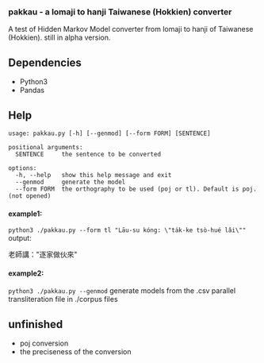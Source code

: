 ### pakkau - a lomaji to hanji Taiwanese (Hokkien) converter

A test of Hidden Markov Model converter from lomaji to hanji of Taiwanese (Hokkien). still in alpha version.

## Dependencies
- Python3
- Pandas

## Help
```
usage: pakkau.py [-h] [--genmod] [--form FORM] [SENTENCE]

positional arguments:
  SENTENCE     the sentence to be converted

options:
  -h, --help   show this help message and exit
  --genmod     generate the model
  --form FORM  the orthography to be used (poj or tl). Default is poj. (not opened)
```
#### example1:
``
  python3 ./pakkau.py --form tl "Lāu-su kóng: \"ta̍k-ke tsò-hué lâi\""
``
output:

老師講："逐家做伙來"

#### example2:
``
python3 ./pakkau.py --genmod
``
generate models from the .csv parallel transliteration  file in ./corpus files


## unfinished
 - poj conversion
 - the preciseness of the conversion
